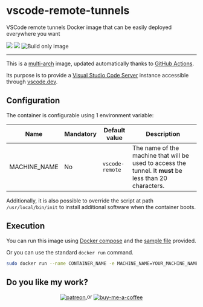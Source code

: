 # vscode-remote-tunnels

VSCode remote tunnels Docker image that can be easily deployed everywhere you want

[![](https://images.microbadger.com/badges/version/ilteoood/vscode-remote-tunnels.svg)](https://microbadger.com/images/ilteoood/vscode-remote-tunnels "Get your own version badge on microbadger.com")
[![](https://images.microbadger.com/badges/image/ilteoood/vscode-remote-tunnels.svg)](https://microbadger.com/images/ilteoood/vscode-remote-tunnels "Get your own image badge on microbadger.com")
![Build only image](https://github.com/ilteoood/vscode-remote-tunnels/workflows/Build%20only%20image/badge.svg?branch=main)

------------------------------------------------

This is a [multi-arch](https://medium.com/gft-engineering/docker-why-multi-arch-images-matters-927397a5be2e) image, updated automatically thanks to [GitHub Actions](https://github.com/features/actions).

Its purpose is to provide a [Visual Studio Code Server](https://code.visualstudio.com/docs/remote/vscode-server) instance accessible through [vscode.dev](https://vscode.dev). 

## Configuration

The container is configurable using 1 environment variable:

| Name | Mandatory | Default value| Description |
|------|-----------|--------------|-------------|
|MACHINE_NAME|No|`vscode-remote`|The name of the machine that will be used to access the tunnel. It **must** be less than 20 characters.|

Additionally, it is also possible to override the script at path `/usr/local/bin/init` to install additional software when the container boots.

## Execution

You can run this image using [Docker compose](https://docs.docker.com/compose/) and the [sample file](./docker-compose.yml) provided.  

Or you can use the standard `docker run` command.

```sh
sudo docker run --name CONTAINER_NAME -e MACHINE_NAME=YOUR_MACHINE_NAME ilteoood/vscode-remote-tunnels
```

## Do you like my work?
<p align="center">
    <a href="https://www.patreon.com/ilteoood">
        <img align="center" alt="patreon" src="https://img.shields.io/endpoint.svg?url=https%3A%2F%2Fshieldsio-patreon.vercel.app%2Fapi%3Fusername%3Dilteoood%26type%3Dpatrons&style=for-the-badge">
        </img>
    </a>
    or
    <a href="https://www.buymeacoffee.com/ilteoood">
        <img align="center" alt="buy-me-a-coffee" src="https://img.shields.io/badge/-buy_me_a%C2%A0coffee-gray?logo=buy-me-a-coffee">
        </img>
    </a>
</p>